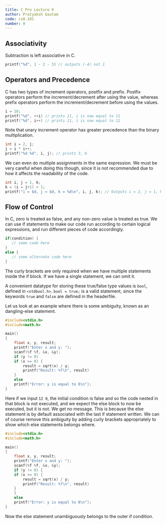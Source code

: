 ```yaml
---
title: C Pro Lecture 9
author: Pratyaksh Gautam
code: cs0.101
number: 9
---
```

## Associativity

Subtraction is left associative in C.
```c
printf("%d", 1 - 2 - 3) // outputs (-4) not 1
```

## Operators and Precedence

C has two types of increment operators, postfix and prefix. Postfix operators perform the increment/decrement after using the value, whereas prefix operators perform the increment/decrement before using the values.
```c
i = 10;
printf("%d", ++i) // prints 11, i is now equal to 11
printf("%d", i++) // prints 11, i is now equal to 12
```

Note that unary increment operator has greater precedence than the binary multiplication.
```c
int i = 2, j;
j = i * i++;
printf("%d %d", i, j); // prints 3, 6
```

We can even do multiple assignments in the same expression. We must be very careful when doing this though, since it is not recommended due to how it affects the readability of the code.
```c
int i, j = 1, k;
k = (i = j+1) + 1;
printf("i = $d, j = $d, k = %d\n", i, j, k); // Outputs i = 2, j = 1, k = 3
```

## Flow of Control

In C, zero is treated as false, and any non-zero value is treated as true.
We can use if statements to make our code run according to certain logical expressions, and run different pieces of code accordingly.

 ```c
if(condition) {
    // some code here
}
else {
    // some alternate code here
}
```
The curly brackets are only required when we have multiple statements inside the if block. If we have a single statement, we can omit it.

A convenient datatype for storing these true/false type values is `bool`, defined in `<stdbool.h>`.
`bool = true;` is a valid statement, since the keywords `true` and `false` are defined in the headerfile.

Let us look at an example where there is some ambiguity, known as an dangling-else statement.
```c
#include<stdio.h>
#include<math.h>

main()
{
    float x, y, result;
    printf("Enter x and y: ");
    scanf(%f %f, &x, &y);
    if (y != 0)
	if (x >= 0) {
	    result = sqrt(x) / y;
	    printf("Result: %f\n", result)
	}
    else
	printf("Error: y is equal to 0\n");
}
```

Here if we input `12 0`, the initial condition is false and so the code nested in that block is not executed, and we expect the else block to now be executed, but it is not.
We get no message. This is because the else statement is by default associated with the last if statement written.
We can of course remove this ambiguity by adding curly brackets appropriately to show which else statements belongs where.


```c
#include<stdio.h>
#include<math.h>

main()
{
    float x, y, result;
    printf("Enter x and y: ");
    scanf(%f %f, &x, &y);
    if (y != 0) {
	if (x >= 0) {
	    result = sqrt(x) / y;
	    printf("Result: %f\n", result)
	}
    }
    else
	printf("Error: y is equal to 0\n");
}
```

Now the else statement unambiguously belongs to the outer if condition.
